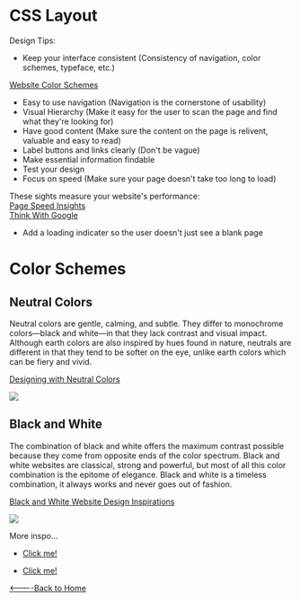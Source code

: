 # CSS Layout


Design Tips:

- Keep your interface consistent
(Consistency of navigation, color schemes, typeface, etc.)


[Website Color Schemes](https://websitesetup.org/website-color-schemes/)
- Easy to use navigation
(Navigation is the cornerstone of usability)
- Visual Hierarchy 
(Make it easy for the user to scan the page and find what they're looking for)
- Have good content 
(Make sure the content on the page is relivent, valuable and easy to read)
- Label buttons and links clearly
(Don't be vague)
- Make essential information findable
- Test your design
- Focus on speed 
(Make sure your page doesn't take too long to load)


These sights measure your website's performance:  
[Page Speed Insights](https://developers.google.com/speed/pagespeed/insights/)  
[Think With Google](https://www.thinkwithgoogle.com/feature/testmysite/)
- Add a loading indicater so the user doesn't just see a blank page


# Color Schemes


## Neutral Colors

Neutral colors are gentle, calming, and subtle. They differ to monochrome colors—black and white—in that they lack contrast and visual impact. Although earth colors are also inspired by hues found in nature, neutrals are different in that they tend to be softer on the eye, unlike earth colors which can be fiery and vivid.

[Designing with Neutral Colors](https://www.shutterstock.com/blog/design-with-neutral-colors)

![](https://i.pinimg.com/originals/6c/68/e2/6c68e20ddf819f4741a452eab4fb7267.png)






## Black and White

The combination of black and white offers the maximum contrast possible because they come from opposite ends of the color spectrum. Black and white websites are classical, strong and powerful, but most of all this color combination is the epitome of elegance. Black and white is a timeless combination, it always works and never goes out of fashion.

[Black and White Website Design Inspirations](https://www.intechnic.com/blog/10-black-white-website-design-inspirations/)

![](https://i.pinimg.com/originals/80/98/27/8098273224eafd0e0e15d34b59d281b3.jpg)





More inspo...  
- [Click me!](https://www.canva.com/learn/website-color-schemes/)

- [Click me!](https://graphicmama.com/blog/website-color-schemes/)






[<----Back to Home](README.md)





